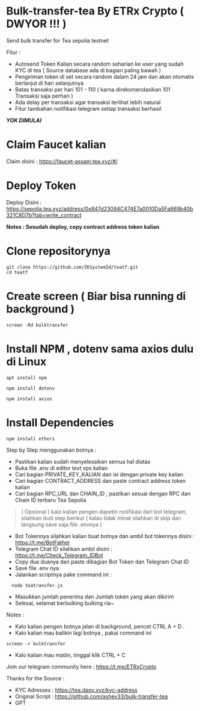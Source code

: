 # **Bulk-transfer-tea By ETRx Crypto ( DWYOR !!! )**
Send bulk transfer for Tea sepolia testnet

Fitur :
- Autosend Token Kalian secara random seharian ke user yang sudah KYC di tea ( Source database ada di bagian paling bawah )
- Pengiriman token di set secara random dalam 24 jam dan akan otomatis berlanjut di hari selanjutnya
- Batas transaksi per hari 101 - 110 ( karna direkomendasikan 101 Transaksi saja perhari )
- Ada delay per transaksi agar transaksi terlihat lebih natural
- Fitur tambahan notifikasi telegram setiap transaksi berhasil

_**YOK DIMULAI**_

# Claim Faucet kalian
Claim disini : https://faucet-assam.tea.xyz/#/


# Deploy Token
Deploy Disini : https://sepolia.tea.xyz/address/0x847d23084C474E7a0010Da5Fa869b40b321C8D7b?tab=write_contract

**Notes : Sesudah deploy, copy contract address token kalian**

# Clone repositorynya
```
git clone https://github.com/ZKSystemId/teatf.git
cd teatf
```

# Create screen ( Biar bisa running di background )
```
screen -Rd bulktransfer
```

# Install NPM , dotenv sama axios dulu di Linux
```
apt install npm
```
```
npm install dotenv
```
```
npm install axios
```

# Install Dependencies

```
npm install ethers
```

Step by Step menggunakan botnya :
- Pastikan kalian sudah menyelesaikan semua hal diatas
- Buka file .env di editor text vps kalian
- Cari bagian PRIVATE_KEY_KALIAN dan isi dengan private key kalian
- Cari bagian CONTRACT_ADDRESS dan paste contract address token kalian
- Cari bagian RPC_URL dan CHAIN_ID , pastikan sesuai dengan RPC dan Chain ID terbaru Tea Sepolia

> ( Opsional ) kalo kalian pengen dapetin notifikasi dari bot telegram, silahkan ikuti step berikut ( kalau tidak minat silahkan di skip dan langsung save saja file .envnya )
- Bot Tokennya silahkan kalian buat botnya dan ambil bot tokennya disini : https://t.me/BotFather
- Telegram Chat ID silahkan ambil disini : https://t.me/Check_Telegram_IDBot
- Copy dua duanya dan paste dibagian Bot Token dan Telegram Chat ID
- Save file .env nya
- Jalankan scriptnya pake command ini :
```
  node teatransfer.js
```
- Masukkan jumlah penerima dan Jumlah token yang akan dikirim
- Selesai, selamat berbulking bulking ria~

Notes :
- Kalo kalian pengen botnya jalan di background, pencet CTRL A + D .
- Kalo kalian mau balikin lagi botnya , pakai command ini
```
screen -r bulktransfer
```
- Kalo kalian mau matiin, tinggal klik CTRL + C

Join our telegram community here : https://t.me/ETRxCrypto

Thanks for the Source :
- KYC Adresses : https://tea.daov.xyz/kyc-address
- Original Script : https://github.com/ashev33/bulk-transfer-tea
- GPT
